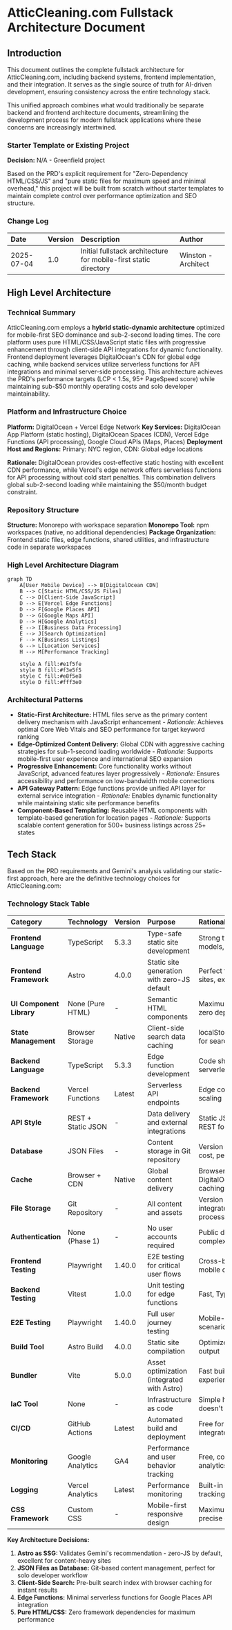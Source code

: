 # AtticCleaning.com Fullstack Architecture Document

## Introduction

This document outlines the complete fullstack architecture for AtticCleaning.com, including backend systems, frontend implementation, and their integration. It serves as the single source of truth for AI-driven development, ensuring consistency across the entire technology stack.

This unified approach combines what would traditionally be separate backend and frontend architecture documents, streamlining the development process for modern fullstack applications where these concerns are increasingly intertwined.

### Starter Template or Existing Project

**Decision:** N/A - Greenfield project

Based on the PRD's explicit requirement for "Zero-Dependency HTML/CSS/JS" and "pure static files for maximum speed and minimal overhead," this project will be built from scratch without starter templates to maintain complete control over performance optimization and SEO structure.

### Change Log

| Date | Version | Description | Author |
| :--- | :------ | :---------- | :----- |
| 2025-07-04 | 1.0 | Initial fullstack architecture for mobile-first static directory | Winston - Architect |

## High Level Architecture

### Technical Summary

AtticCleaning.com employs a **hybrid static-dynamic architecture** optimized for mobile-first SEO dominance and sub-2-second loading times. The core platform uses pure HTML/CSS/JavaScript static files with progressive enhancement through client-side API integrations for dynamic functionality. Frontend deployment leverages DigitalOcean's CDN for global edge caching, while backend services utilize serverless functions for API integrations and minimal server-side processing. This architecture achieves the PRD's performance targets (LCP < 1.5s, 95+ PageSpeed score) while maintaining sub-$50 monthly operating costs and solo developer maintainability.

### Platform and Infrastructure Choice

**Platform:** DigitalOcean + Vercel Edge Network
**Key Services:** DigitalOcean App Platform (static hosting), DigitalOcean Spaces (CDN), Vercel Edge Functions (API processing), Google Cloud APIs (Maps, Places)
**Deployment Host and Regions:** Primary: NYC region, CDN: Global edge locations

**Rationale:** DigitalOcean provides cost-effective static hosting with excellent CDN performance, while Vercel's edge network offers serverless functions for API processing without cold start penalties. This combination delivers global sub-2-second loading while maintaining the $50/month budget constraint.

### Repository Structure

**Structure:** Monorepo with workspace separation
**Monorepo Tool:** npm workspaces (native, no additional dependencies)
**Package Organization:** Frontend static files, edge functions, shared utilities, and infrastructure code in separate workspaces

### High Level Architecture Diagram

```mermaid
graph TD
    A[User Mobile Device] --> B[DigitalOcean CDN]
    B --> C[Static HTML/CSS/JS Files]
    C --> D[Client-Side JavaScript]
    D --> E[Vercel Edge Functions]
    D --> F[Google Places API]
    D --> G[Google Maps API]
    D --> H[Google Analytics]
    E --> I[Business Data Processing]
    E --> J[Search Optimization]
    F --> K[Business Listings]
    G --> L[Location Services]
    H --> M[Performance Tracking]
    
    style A fill:#e1f5fe
    style B fill:#f3e5f5
    style C fill:#e8f5e8
    style D fill:#fff3e0
```

### Architectural Patterns

- **Static-First Architecture:** HTML files serve as the primary content delivery mechanism with JavaScript enhancement - _Rationale:_ Achieves optimal Core Web Vitals and SEO performance for target keyword ranking
- **Edge-Optimized Content Delivery:** Global CDN with aggressive caching strategies for sub-1-second loading worldwide - _Rationale:_ Supports mobile-first user experience and international SEO expansion
- **Progressive Enhancement:** Core functionality works without JavaScript, advanced features layer progressively - _Rationale:_ Ensures accessibility and performance on low-bandwidth mobile connections
- **API Gateway Pattern:** Edge functions provide unified API layer for external service integration - _Rationale:_ Enables dynamic functionality while maintaining static site performance benefits
- **Component-Based Templating:** Reusable HTML components with template-based generation for location pages - _Rationale:_ Supports scalable content generation for 500+ business listings across 25+ states

## Tech Stack

Based on the PRD requirements and Gemini's analysis validating our static-first approach, here are the definitive technology choices for AtticCleaning.com:

### Technology Stack Table

| Category                 | Technology        | Version     | Purpose     | Rationale      |
| :----------------------- | :---------------- | :---------- | :---------- | :------------- |
| **Frontend Language**    | TypeScript        | 5.3.3       | Type-safe static site development | Strong typing for data models, excellent tooling |
| **Frontend Framework**   | Astro             | 4.0.0       | Static site generation with zero-JS default | Perfect for content-heavy sites, excellent performance |
| **UI Component Library** | None (Pure HTML)  | -           | Semantic HTML components | Maximum performance, zero dependencies |
| **State Management**     | Browser Storage   | Native      | Client-side search data caching | localStorage/sessionStorage for search index |
| **Backend Language**     | TypeScript        | 5.3.3       | Edge function development | Code sharing with frontend, serverless compatibility |
| **Backend Framework**    | Vercel Functions  | Latest      | Serverless API endpoints | Edge computing, automatic scaling |
| **API Style**            | REST + Static JSON| -           | Data delivery and external integrations | Static JSON for search, REST for external APIs |
| **Database**             | JSON Files        | -           | Content storage in Git repository | Version controlled, zero-cost, perfect for static sites |
| **Cache**                | Browser + CDN     | Native      | Global content delivery | Browser caching + DigitalOcean CDN edge caching |
| **File Storage**         | Git Repository    | -           | All content and assets | Version controlled, integrated with build process |
| **Authentication**       | None (Phase 1)    | -           | No user accounts required | Public directory, minimal complexity |
| **Frontend Testing**     | Playwright        | 1.40.0      | E2E testing for critical user flows | Cross-browser testing, mobile device simulation |
| **Backend Testing**      | Vitest            | 1.0.0       | Unit testing for edge functions | Fast, TypeScript native |
| **E2E Testing**          | Playwright        | 1.40.0      | Full user journey testing | Mobile-first testing scenarios |
| **Build Tool**           | Astro Build       | 4.0.0       | Static site compilation | Optimized HTML/CSS/JS output |
| **Bundler**              | Vite             | 5.0.0       | Asset optimization (integrated with Astro) | Fast builds, excellent dev experience |
| **IaC Tool**             | None             | -           | Infrastructure as code | Simple hosting setup doesn't require IaC |
| **CI/CD**                | GitHub Actions    | Latest      | Automated build and deployment | Free for public repos, integrates with hosting |
| **Monitoring**           | Google Analytics  | GA4         | Performance and user behavior tracking | Free, comprehensive analytics |
| **Logging**              | Vercel Analytics  | Latest      | Performance monitoring | Built-in Core Web Vitals tracking |
| **CSS Framework**        | Custom CSS        | -           | Mobile-first responsive design | Maximum performance, precise control |

**Key Architecture Decisions:**

1. **Astro as SSG:** Validates Gemini's recommendation - zero-JS by default, excellent for content-heavy sites
2. **JSON Files as Database:** Git-based content management, perfect for solo developer workflow
3. **Client-Side Search:** Pre-built search index with browser caching for instant results
4. **Edge Functions:** Minimal serverless functions for Google Places API integration
5. **Pure HTML/CSS:** Zero framework dependencies for maximum performance